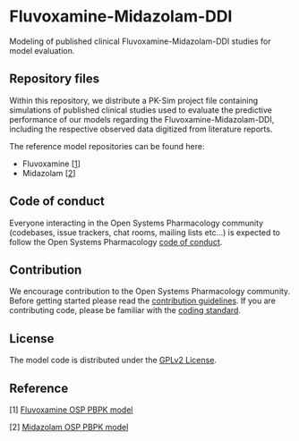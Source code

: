 # Fluvoxamine-Midazolam-DDI

Modeling of published clinical Fluvoxamine-Midazolam-DDI studies for model evaluation.


## Repository files

Within this repository, we distribute a PK-Sim project file containing simulations of published clinical studies used to evaluate the predictive performance of our models regarding the Fluvoxamine-Midazolam-DDI, including the respective observed data digitized from literature reports.

The reference model repositories can be found here:

- Fluvoxamine [[1](#reference)]
- Midazolam [[2](#reference)]

## Code of conduct

Everyone interacting in the Open Systems Pharmacology community (codebases, issue trackers, chat rooms, mailing lists etc...) is expected to follow the Open Systems Pharmacology [code of conduct](https://github.com/Open-Systems-Pharmacology/Suite/blob/master/CODE_OF_CONDUCT.md#contributor-covenant-code-of-conduct).

## Contribution

We encourage contribution to the Open Systems Pharmacology community. Before getting started please read the [contribution guidelines](https://github.com/Open-Systems-Pharmacology/Suite/blob/master/CONTRIBUTING.md#ways-to-contribute). If you are contributing code, please be familiar with the [coding standard](https://github.com/Open-Systems-Pharmacology/Suite/blob/master/CODING_STANDARDS.md#visual-studio-settings).

## License

The model code is distributed under the [GPLv2 License](https://github.com/Open-Systems-Pharmacology/Suite/blob/develop/LICENSE).

## Reference

[1] [Fluvoxamine OSP PBPK model](https://github.com/Open-Systems-Pharmacology/Fluvoxamine-Model)

[2] [Midazolam OSP PBPK model](https://github.com/Open-Systems-Pharmacology/Midazolam-Model)

